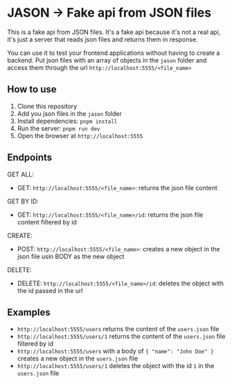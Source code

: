 # JASON -> Fake api from JSON files

This is a fake api from JSON files. It's a fake api because it's not a real api, it's just a server that reads json files and returns them in response.

You can use it to test your frontend applications without having to create a backend.
Put json files with an array of objects in the `jason` folder and access them through the url `http://localhost:5555/<file_name>`

## How to use

1. Clone this repository
2. Add you json files in the `jason` folder
3. Install dependencies: `pnpm install`
4. Run the server: `pnpm run dev`
5. Open the browser at `http://localhost:5555`

## Endpoints

GET ALL:

- GET: `http://localhost:5555/<file_name>`: returns the json file content

GET BY ID:

- GET: `http://localhost:5555/<file_name>/id`: returns the json file content filtered by id

CREATE:

- POST: `http://localhost:5555/<file_name>`: creates a new object in the json file usin BODY as the new object

DELETE:

- DELETE: `http://localhost:5555/<file_name>/id`: deletes the object with the id passed in the url

## Examples

- `http://localhost:5555/users` returns the content of the `users.json` file
- `http://localhost:5555/users/1` returns the content of the `users.json` file filtered by id
- `http://localhost:5555/users` with a body of `{ "name": "John Doe" }` creates a new object in the `users.json` file
- `http://localhost:5555/users/1` deletes the object with the id `1` in the `users.json` file
